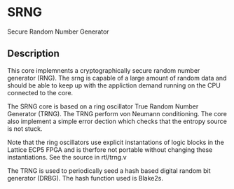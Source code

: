 # SRNG
Secure Random Number Generator

## Description
This core implemnents a cryptographically secure random number
generator (RNG). The srng is capable of a large amount of random data
and should be able to keep up with the appliction demand running on
the CPU connected to the core.

The SRNG core is based on a ring oscillator True Random Number
Generator (TRNG). The TRNG perform von Neumann conditioning. The core
also implement a simple error dection which checks that the entropy
source is not stuck.

Note that the ring oscillators use explicit instantations of logic
blocks in the Lattice ECP5 FPGA and is therfore not portable without
changing these instantiations. See the source in rtl/trng.v

The TRNG is used to periodically seed a hash based digital random bit
generator (DRBG). The hash function used is Blake2s.
